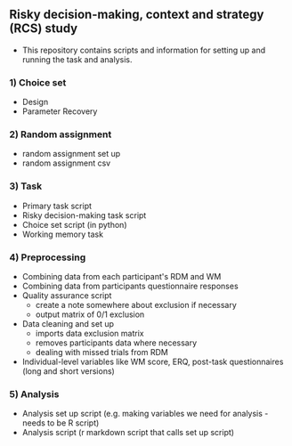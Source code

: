 ## Risky decision-making, context and strategy (RCS) study

- This repository contains scripts and information for setting up and running the task and analysis. 


### 1) Choice set 
 - Design
 - Parameter Recovery

### 2) Random assignment
 - random assignment set up
 - random assignment csv

### 3) Task
 - Primary task script
 - Risky decision-making task script
 - Choice set script (in python)
 - Working memory task

### 4) Preprocessing
 - Combining data from each participant's RDM and WM
 - Combining data from participants questionnaire responses
 - Quality assurance script
    -  create a note somewhere about exclusion if necessary
    -  output matrix of 0/1 exclusion
 - Data cleaning and set up 
    - imports data exclusion matrix
    - removes participants data where necessary
    - dealing with missed trials from RDM
- Individual-level variables like WM score, ERQ, post-task questionnaires (long and short versions)

### 5) Analysis
- Analysis set up script (e.g. making variables we need for analysis - needs to be R script)
- Analysis script (r markdown script that calls set up script)


